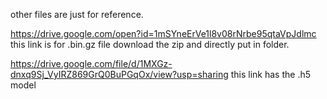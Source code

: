 

other files are just for reference.

https://drive.google.com/open?id=1mSYneErVe1l8v08rNrbe95qtaVpJdlmc
this link is for .bin.gz file download the zip and directly put in folder.


https://drive.google.com/file/d/1MXGz-dnxq9Sj_VyIRZ869GrQ0BuPGqOx/view?usp=sharing
this link has the .h5 model
